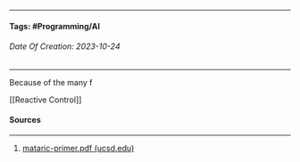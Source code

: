 __________________________________________________________________________
#### **Tags:** #Programming/AI 
###### *Date Of Creation: 2023-10-24*
__________________________________________________________________________

Because of the many f

[[Reactive Control]]
#### Sources
__________________________________________________________________________
1. [mataric-primer.pdf (ucsd.edu)](https://pages.ucsd.edu/~ehutchins/cogs8/mataric-primer.pdf)